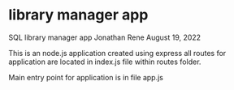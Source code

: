 # library manager app
 SQL library manager app 
 Jonathan Rene
 August 19, 2022

 This is an node.js application created using express
 all routes for application are located in index.js file within routes folder.

 Main entry point for application is in file app.js

